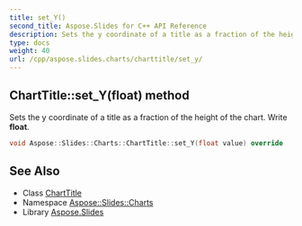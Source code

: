 ```yaml
---
title: set_Y()
second_title: Aspose.Slides for C++ API Reference
description: Sets the y coordinate of a title as a fraction of the height of the chart. Write float.
type: docs
weight: 40
url: /cpp/aspose.slides.charts/charttitle/set_y/
---
```

## ChartTitle::set_Y(float) method


Sets the y coordinate of a title as a fraction of the height of the chart. Write **float**.

```cpp
void Aspose::Slides::Charts::ChartTitle::set_Y(float value) override
```

## See Also

* Class [ChartTitle](./)
* Namespace [Aspose::Slides::Charts](../)
* Library [Aspose.Slides](../../)